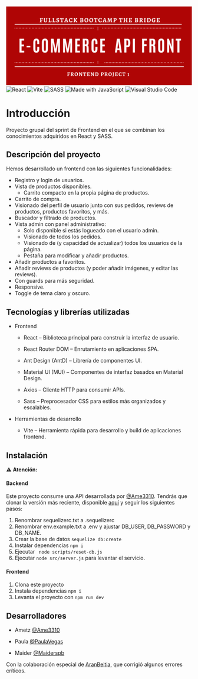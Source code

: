 ![banner](./ECommerceFrontend/src/assets/projectBanner.png)
![React](https://img.shields.io/badge/React-20232A?logo=react&logoColor=61DAFB)
![Vite](https://img.shields.io/badge/Vite-646CFF?logo=vite&logoColor=white)
![SASS](https://img.shields.io/badge/Sass-CC6699?logo=sass&logoColor=white)
![Made with JavaScript](https://img.shields.io/badge/Made%20with-JavaScript-yellow?logo=javascript)
![Visual Studio Code](https://img.shields.io/badge/Editor-VSCode-blue?logo=visualstudiocode)

# Introducción
Proyecto grupal del sprint de Frontend en el que se combinan los conocimientos adquiridos en React y SASS. 

## Descripción del proyecto
Hemos desarrollado un frontend con las siguientes funcionalidades:
- Registro y login de usuarios.
- Vista de productos disponibles.
  - Carrito compacto en la propia página de productos.
- Carrito de compra.
- Visionado del perfil de usuario junto con sus pedidos, reviews de productos, productos favoritos, y más.
- Buscador y filtrado de productos.
- Vista admin con panel administrativo:
    - Solo disponible si estás logueado con el usuario admin.
  - Visionado de todos los pedidos.
  - Visionado de (y capacidad de actualizar) todos los usuarios de la página.
  - Pestaña para modificar y añadir productos.
- Añadir productos a favoritos.
- Añadir reviews de productos (y poder añadir imágenes, y editar las reviews).
- Con guards para más seguridad.
- Responsive.
- Toggle de tema claro y oscuro.

## Tecnologías y librerías utilizadas
- Frontend
  - React – Biblioteca principal para construir la interfaz de usuario.

  - React Router DOM – Enrutamiento en aplicaciones SPA.

  - Ant Design (AntD) – Librería de componentes UI.

  - Material UI (MUI) – Componentes de interfaz basados en Material Design.

  - Axios – Cliente HTTP para consumir APIs.

  - Sass – Preprocesador CSS para estilos más organizados y escalables.

- Herramientas de desarrollo
  - Vite – Herramienta rápida para desarrollo y build de aplicaciones frontend.

## Instalación
⚠️ **Atención:**
#### Backend
Este proyecto consume una API desarrollada por [@Ame3310](https://www.github.com/Ame3310).
Tendrás que clonar la versión más reciente, disponible [aquí](https://github.com/ame3310/backendProyectoReact) y seguir los siguientes pasos:
1. Renombrar sequelizerc.txt a .sequelizerc
2. Renombrar env.example.txt a .env y ajustar DB_USER, DB_PASSWORD y DB_NAME.
3. Crear la base de datos `sequelize db:create`
4. Instalar dependencias `npm i`
5. Ejecutar ` node scripts/reset-db.js`
6. Ejecutar `node src/server.js` para levantar el servicio.

#### Frontend
1. Clona este proyecto
2. Instala dependencias `npm i`
3. Levanta el proyecto con `npm run dev`

## Desarrolladores

- Ametz [@Ame3310](https://www.github.com/Ame3310)
- Paula [@PaulaVegas](https://www.github.com/PaulaVegas)
  
- Maider [@Maiderspb](https://www.github.com/Maiderspb)

Con la colaboración especial de [AranBeitia](https://github.com/aranbeitia), que corrigió algunos errores críticos.